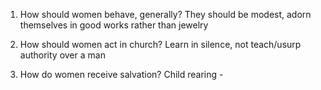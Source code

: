 
1. How should women behave, generally?
They should be modest, adorn themselves in good works rather than jewelry

3. How should women act in church? 
Learn in silence, not teach/usurp authority over a man

5. How do women receive salvation?
Child rearing - 